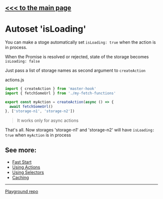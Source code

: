 [<<< to the main page](https://github.com/opium-pro/master-hook)
---
# Autoset 'isLoading'

You can make a stoge automatically set `isLoading: true` when the action is in process.

When the Promise is resolved or rejected, state of the storage becomes `isLoading: false`

Just pass a list of storage names as second argument to `createAction`

actions.js
```js
import { createAction } from 'master-hook'
import { fetchSomeUrl } from './my-fetch-functions'

export const myAction = createAction(async () => {
  await fetchSomeUrl()
}, ['storage-n1', 'storage-n2'])
```
> It works only for async actions

That's all. Now storages 'storage-n1' and 'storage-n2' will have `isLoading: true` when `myAction` is in process


## See more:

* [Fast Start](https://github.com/opium-pro/master-hook/blob/master/docs/FAST_START.md)
* [Using Actions](https://github.com/opium-pro/master-hook/blob/master/docs/ACTIONS.md)
* [Using Selectors](https://github.com/opium-pro/master-hook/blob/master/docs/SELECTORS.md)
* [Caching](https://github.com/opium-pro/master-hook/blob/master/docs/CACHING.md)
---
[Playground repo](https://github.com/opium-pro/master-hook-playground)